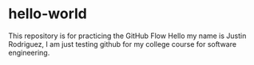# hello-world
This repository is for practicing the GitHub Flow
Hello my name is Justin Rodriguez, I am just testing github for my college course for software engineering. 
